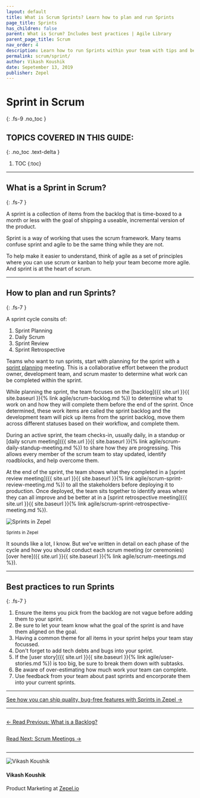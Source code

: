 ```yaml
---
layout: default
title: What is Scrum Sprints? Learn how to plan and run Sprints
page_title: Sprints
has_children: false
parent: What is Scrum? Includes best practices | Agile Library
parent_page_title: Scrum
nav_order: 4
description: Learn how to run Sprints within your team with tips and best practices.
permalink: scrum/sprint/
author: Vikash Koushik
date: Sepetember 13, 2019
publisher: Zepel
---
```


# Sprint in Scrum
{: .fs-9 .no_toc }

## TOPICS COVERED IN THIS GUIDE:
{: .no_toc .text-delta }

1. TOC
{:toc}

---

## What is a Sprint in Scrum?
{: .fs-7 }

A sprint is a collection of items from the backlog that is time-boxed to a month or less with the goal of shipping a useable, incremental version of the product.

Sprint is a way of working that uses the scrum framework. Many teams confuse sprint and agile to be the same thing while they are not. 

To help make it easier to understand, think of agile as a set of principles where you can use scrum or kanban to help your team become more agile. And sprint is at the heart of scrum.

---

## How to plan and run Sprints?
{: .fs-7 }

A sprint cycle consits of:

1. Sprint Planning
1. Daily Scrum
1. Sprint Review
1. Sprint Retrospective

Teams who want to run sprints, start with planning for the sprint with a <a href="https://thedigitalprojectmanager.com/sprint-planning-meeting/" target="_blank">sprint planning</a> meeting. This is a collaborative effort between the product owner, development team, and scrum master to determine what work can be completed within the sprint.

While planning the sprint, the team focuses on the [backlog]({{ site.url }}{{ site.baseurl }}{% link agile/scrum-backlog.md %}) to determine what to work on and how they will complete them before the end of the sprint. Once determined, these work items are called the sprint backlog and the development team will pick up items from the sprint backlog, move them across different statuses based on their workflow, and complete them.

During an active sprint, the team checks-in, usually daily, in a standup or [daily scrum meeting]({{ site.url }}{{ site.baseurl }}{% link agile/scrum-daily-standup-meeting.md %}) to share how they are progressing. This allows every member of the scrum team to stay updated, identify roadblocks, and help overcome them.

At the end of the sprint, the team shows what they completed in a [sprint review meeting]({{ site.url }}{{ site.baseurl }}{% link agile/scrum-sprint-review-meeting.md %}) to all the stakeholders before deploying it to production. Once deployed, the team sits together to identify areas where they can all improve and be better at in a [sprint retrospective meeting]({{ site.url }}{{ site.baseurl }}{% link agile/scrum-sprint-retrospective-meeting.md %}).

![Sprints in Zepel](/agile/assets/uploads/zepel-sprints.png)
<div class="caption">
<small>Sprints in Zepel</small>
</div>

It sounds like a lot, I know. But we've written in detail on each phase of the cycle and how you should conduct each scrum meeting (or ceremonies) [over here]({{ site.url }}{{ site.baseurl }}{% link agile/scrum-meetings.md %}).

---

## Best practices to run Sprints
{: .fs-7 }

1. Ensure the items you pick from the backlog are not vague before adding them to your sprint.
1. Be sure to let your team know what the goal of the sprint is and have them aligned on the goal.
1. Having a common theme for all items in your sprint helps your team stay focussed.
1. Don't forget to add tech debts and bugs into your sprint.
1. If the [user story]({{ site.url }}{{ site.baseurl }}{% link agile/user-stories.md %}) is too big, be sure to break them down with subtasks.
1. Be aware of over-estimating how much work your team can complete.
1. Use feedback from your team about past sprints and encorporate them into your current sprints.

---

<div class="highlight-row">
<div class="highlight-column">
<div class="highlight-card">
    <div class="highlight-container">
        <a href="https://zepel.io/features/sprints/?utm_source=agilelibrary&utm_medium=bottom-cta&utm_campaign=scrumsprint" target="_blank">
        <p class="highlight-card-title">See how you can ship quality, bug-free features with Sprints in Zepel  →</p>
        </a>    
    </div>
</div>
</div>
</div>

---

<div class="row">
<div class="column">
<div class="card">
  <div class="container">
    <a href="{{ site.url }}{{ site.baseurl }}{% link agile/scrum-backlog.md %}">
    <p class="card-title">←  Read Previous: What is a Backlog?</p> 
    </a>
  </div>
</div>
</div>

<div class="column">
<div class="card">
  <div class="container">
    <a href="{{ site.url }}{{ site.baseurl }}{% link agile/scrum-meetings.md %}">
    <p class="card-title">Read Next: Scrum Meetings  →</p>
    </a>
  </div>
</div>
</div>
</div>

---

<div class="row">
  <div class="column">
    <div class="author-card">
      <img class="author-profile-image" src="/agile/assets/uploads/vikashkoushik.jpeg" alt="Vikash Koushik">
      <div class="author-card-content">
        <h4 class="author-card-name">Vikash Koushik</h4>
            <p>Product Marketing at <a href="https://zepel.io/">Zepel.io</a></p>
      </div>
    </div>
  </div>
</div>